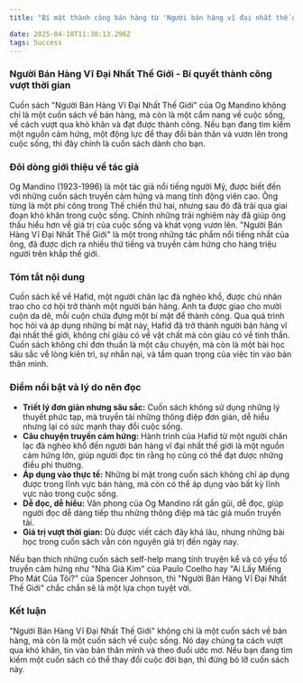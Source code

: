 ```yaml
---
title: "Bí mật thành công bán hàng từ 'Người bán hàng vĩ đại nhất thế giới'"

date: 2025-04-10T11:30:13.296Z
tags: Success
---
```


### Người Bán Hàng Vĩ Đại Nhất Thế Giới - Bí quyết thành công vượt thời gian

Cuốn sách "Người Bán Hàng Vĩ Đại Nhất Thế Giới" của Og Mandino không chỉ là một cuốn sách về bán hàng, mà còn là một cẩm nang về cuộc sống, về cách vượt qua khó khăn và đạt được thành công. Nếu bạn đang tìm kiếm một nguồn cảm hứng, một động lực để thay đổi bản thân và vươn lên trong cuộc sống, thì đây chính là cuốn sách dành cho bạn.

### Đôi dòng giới thiệu về tác giả

Og Mandino (1923-1996) là một tác giả nổi tiếng người Mỹ, được biết đến với những cuốn sách truyền cảm hứng và mang tính động viên cao. Ông từng là một phi công trong Thế chiến thứ hai, nhưng sau đó đã trải qua giai đoạn khó khăn trong cuộc sống. Chính những trải nghiệm này đã giúp ông thấu hiểu hơn về giá trị của cuộc sống và khát vọng vươn lên. "Người Bán Hàng Vĩ Đại Nhất Thế Giới" là một trong những tác phẩm nổi tiếng nhất của ông, đã được dịch ra nhiều thứ tiếng và truyền cảm hứng cho hàng triệu người trên khắp thế giới.

### Tóm tắt nội dung

Cuốn sách kể về Hafid, một người chăn lạc đà nghèo khổ, được chủ nhân trao cho cơ hội trở thành một người bán hàng. Anh ta được giao cho mười cuộn da dê, mỗi cuộn chứa đựng một bí mật để thành công. Qua quá trình học hỏi và áp dụng những bí mật này, Hafid đã trở thành người bán hàng vĩ đại nhất thế giới, không chỉ giàu có về vật chất mà còn giàu có về tinh thần. Cuốn sách không chỉ đơn thuần là một câu chuyện, mà còn là một bài học sâu sắc về lòng kiên trì, sự nhẫn nại, và tầm quan trọng của việc tin vào bản thân mình.

### Điểm nổi bật và lý do nên đọc

*   **Triết lý đơn giản nhưng sâu sắc:** Cuốn sách không sử dụng những lý thuyết phức tạp, mà truyền tải những thông điệp đơn giản, dễ hiểu nhưng lại có sức mạnh thay đổi cuộc sống.
*   **Câu chuyện truyền cảm hứng:** Hành trình của Hafid từ một người chăn lạc đà nghèo khổ đến người bán hàng vĩ đại nhất thế giới là một nguồn cảm hứng lớn, giúp người đọc tin rằng họ cũng có thể đạt được những điều phi thường.
*   **Áp dụng vào thực tế:** Những bí mật trong cuốn sách không chỉ áp dụng được trong lĩnh vực bán hàng, mà còn có thể áp dụng vào bất kỳ lĩnh vực nào trong cuộc sống.
*   **Dễ đọc, dễ hiểu:** Văn phong của Og Mandino rất gần gũi, dễ đọc, giúp người đọc dễ dàng tiếp thu những thông điệp mà tác giả muốn truyền tải.
*   **Giá trị vượt thời gian:** Dù được viết cách đây khá lâu, nhưng những bài học trong cuốn sách vẫn còn nguyên giá trị đến ngày nay.

Nếu bạn thích những cuốn sách self-help mang tính truyện kể và có yếu tố truyền cảm hứng như "Nhà Giả Kim" của Paulo Coelho hay "Ai Lấy Miếng Pho Mát Của Tôi?" của Spencer Johnson, thì "Người Bán Hàng Vĩ Đại Nhất Thế Giới" chắc chắn sẽ là một lựa chọn tuyệt vời.

### Kết luận

"Người Bán Hàng Vĩ Đại Nhất Thế Giới" không chỉ là một cuốn sách về bán hàng, mà còn là một cuốn sách về cuộc sống. Nó dạy chúng ta cách vượt qua khó khăn, tin vào bản thân mình và theo đuổi ước mơ. Nếu bạn đang tìm kiếm một cuốn sách có thể thay đổi cuộc đời bạn, thì đừng bỏ lỡ cuốn sách này.

